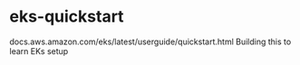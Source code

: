# eks-quickstart
docs.aws.amazon.com/eks/latest/userguide/quickstart.html Building this to learn EKs setup
